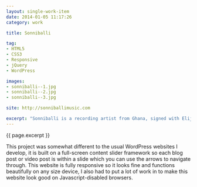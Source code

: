 ```yaml
---
layout: single-work-item
date: 2014-01-05 11:17:26
category: work

title: Sonniballi

tag:
- HTML5
- CSS3
- Responsive
- jQuery
- WordPress

images:
- sonniballi--1.jpg
- sonniballi--2.jpg
- sonniballi--3.jpg

site: http://sonniballimusic.com

excerpt: "Sonniballi is a recording artist from Ghana, signed with Elijah Records. I worked alongside graphic designer [David Zinyama](http://davidzinyama.com) to develop his website, my role was to convert four Photoshop website design image files into a fully functional, fully responsive, dynamic website and blog using the WordPress platform."
---
```


{{ page.excerpt }}

This project was somewhat different to the usual WordPress websites I develop, it is built on a full-screen content slider framework so each blog post or video post is within a slide which you can use the arrows to navigate through. This website is fully responsive so it looks fine and functions beautifully on any size device, I also had to put a lot of work in to make this website look good on Javascript-disabled browsers.